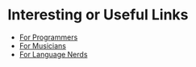 # Interesting or Useful Links
 - [For Programmers](https://github.com/WizardOfArc/helpfulLinksAndTips/tree/master/links_for_programmers.md)
 - [For Musicians](https://github.com/WizardOfArc/helpfulLinksAndTips/tree/master/links_for_muscians.md)
 - [For Language Nerds](https://github.com/WizardOfArc/helpfulLinksAndTips/tree/master/links_for_linguists.md) 

